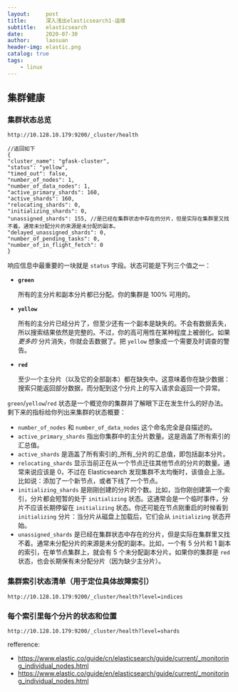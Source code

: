 ```yaml
---
layout:     post
title:      深入浅出elasticsearch1-运维
subtitle:   elasticsearch
date:       2020-07-30
author:     laosuan
header-img: elastic.png
catalog: true
tags:
    - linux
---
```


##  集群健康

### 集群状态总览

```
http://10.128.10.179:9200/_cluster/health

//返回如下
{
"cluster_name": "gfask-cluster",
"status": "yellow",
"timed_out": false,
"number_of_nodes": 1,
"number_of_data_nodes": 1,
"active_primary_shards": 160,
"active_shards": 160,
"relocating_shards": 0,
"initializing_shards": 0,
"unassigned_shards": 155, //是已经在集群状态中存在的分片，但是实际在集群里又找不着。通常未分配分片的来源是未分配的副本。
"delayed_unassigned_shards": 0,
"number_of_pending_tasks": 0,
"number_of_in_flight_fetch": 0
}
```

响应信息中最重要的一块就是 `status` 字段。状态可能是下列三个值之一：

- **`green`**

  所有的主分片和副本分片都已分配。你的集群是 100% 可用的。

- **`yellow`**

  所有的主分片已经分片了，但至少还有一个副本是缺失的。不会有数据丢失，所以搜索结果依然是完整的。不过，你的高可用性在某种程度上被弱化。如果 *更多的* 分片消失，你就会丢数据了。把 `yellow` 想象成一个需要及时调查的警告。

- **`red`**

  至少一个主分片（以及它的全部副本）都在缺失中。这意味着你在缺少数据：搜索只能返回部分数据，而分配到这个分片上的写入请求会返回一个异常。

`green`/`yellow`/`red` 状态是一个概览你的集群并了解眼下正在发生什么的好办法。剩下来的指标给你列出来集群的状态概要：

- `number_of_nodes` 和 `number_of_data_nodes` 这个命名完全是自描述的。
- `active_primary_shards` 指出你集群中的主分片数量。这是涵盖了所有索引的汇总值。
- `active_shards` 是涵盖了所有索引的_所有_分片的汇总值，即包括副本分片。
- `relocating_shards` 显示当前正在从一个节点迁往其他节点的分片的数量。通常来说应该是 0，不过在 Elasticsearch 发现集群不太均衡时，该值会上涨。比如说：添加了一个新节点，或者下线了一个节点。
- `initializing_shards` 是刚刚创建的分片的个数。比如，当你刚创建第一个索引，分片都会短暂的处于 `initializing` 状态。这通常会是一个临时事件，分片不应该长期停留在 `initializing` 状态。你还可能在节点刚重启的时候看到 `initializing` 分片：当分片从磁盘上加载后，它们会从 `initializing` 状态开始。
- `unassigned_shards` 是已经在集群状态中存在的分片，但是实际在集群里又找不着。通常未分配分片的来源是未分配的副本。比如，一个有 5 分片和 1 副本的索引，在单节点集群上，就会有 5 个未分配副本分片。如果你的集群是 `red` 状态，也会长期保有未分配分片（因为缺少主分片）。



### 集群索引状态清单（用于定位具体故障索引）

```
http://10.128.10.179:9200/_cluster/health?level=indices
```

### 每个索引里每个分片的状态和位置

```
http://10.128.10.179:9200/_cluster/health?level=shards
```



refference:

- https://www.elastic.co/guide/cn/elasticsearch/guide/current/_monitoring_individual_nodes.html
- https://www.elastic.co/guide/en/elasticsearch/guide/current/_monitoring_individual_nodes.html